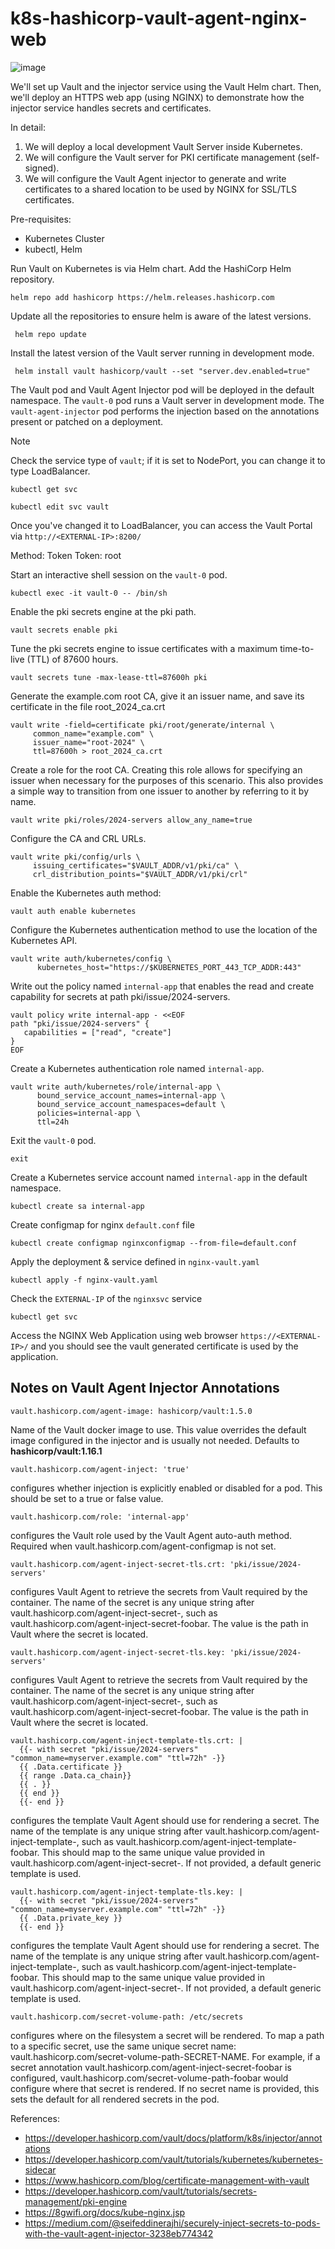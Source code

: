 # k8s-hashicorp-vault-agent-nginx-web

![image](https://github.com/michelangelodorado/k8s-hashicorp-vault-agent-nginx-web/assets/102953584/83912ebb-93e0-42ca-94fe-577bda6575e4)

We'll set up Vault and the injector service using the Vault Helm chart. Then, we'll deploy an HTTPS web app (using NGINX) to demonstrate how the injector service handles secrets and certificates.

In detail:

1. We will deploy a local development Vault Server inside Kubernetes.
2. We will configure the Vault server for PKI certificate management (self-signed).
3. We will configure the Vault Agent injector to generate and write certificates to a shared location to be used by NGINX for SSL/TLS certificates.

Pre-requisites:
- Kubernetes Cluster
- kubectl, Helm


Run Vault on Kubernetes is via Helm chart.
Add the HashiCorp Helm repository.

```shell
helm repo add hashicorp https://helm.releases.hashicorp.com
```

Update all the repositories to ensure helm is aware of the latest versions.

```shell
 helm repo update
```

Install the latest version of the Vault server running in development mode.

```shell
 helm install vault hashicorp/vault --set "server.dev.enabled=true"
```

The Vault pod and Vault Agent Injector pod will be deployed in the default namespace.
The `vault-0` pod runs a Vault server in development mode. The `vault-agent-injector` pod performs the injection based on the annotations present or patched on a deployment.

> [!NOTE]
> Check the service type of `vault`; if it is set to NodePort, you can change it to type LoadBalancer.

```shell
kubectl get svc
```

```shell
kubectl edit svc vault
```

Once you've changed it to LoadBalancer, you can access the Vault Portal via `http://<EXTERNAL-IP>:8200/`

Method: Token
Token: root

Start an interactive shell session on the `vault-0` pod.

```shell
kubectl exec -it vault-0 -- /bin/sh
```
Enable the pki secrets engine at the pki path.

```shell
vault secrets enable pki
```

Tune the pki secrets engine to issue certificates with a maximum time-to-live (TTL) of 87600 hours.

```shell
vault secrets tune -max-lease-ttl=87600h pki
```

Generate the example.com root CA, give it an issuer name, and save its certificate in the file root_2024_ca.crt

```shell
vault write -field=certificate pki/root/generate/internal \
     common_name="example.com" \
     issuer_name="root-2024" \
     ttl=87600h > root_2024_ca.crt
```

Create a role for the root CA. Creating this role allows for specifying an issuer when necessary for the purposes of this scenario. This also provides a simple way to transition from one issuer to another by referring to it by name.

```shell
vault write pki/roles/2024-servers allow_any_name=true
```

Configure the CA and CRL URLs.

```shell
vault write pki/config/urls \
     issuing_certificates="$VAULT_ADDR/v1/pki/ca" \
     crl_distribution_points="$VAULT_ADDR/v1/pki/crl"
```

Enable the Kubernetes auth method:

```shell
vault auth enable kubernetes
```

Configure the Kubernetes authentication method to use the location of the Kubernetes API.

```shell
vault write auth/kubernetes/config \
      kubernetes_host="https://$KUBERNETES_PORT_443_TCP_ADDR:443"
```

Write out the policy named `internal-app` that enables the read and create capability for secrets at path pki/issue/2024-servers.

```shell
vault policy write internal-app - <<EOF
path "pki/issue/2024-servers" {
   capabilities = ["read", "create"]
}
EOF
```

Create a Kubernetes authentication role named `internal-app`.

```shell
vault write auth/kubernetes/role/internal-app \
      bound_service_account_names=internal-app \
      bound_service_account_namespaces=default \
      policies=internal-app \
      ttl=24h
```

Exit the `vault-0` pod.

```shell
exit
```

Create a Kubernetes service account named `internal-app` in the default namespace.

```shell
kubectl create sa internal-app
```

Create configmap for nginx `default.conf` file

```shell
kubectl create configmap nginxconfigmap --from-file=default.conf
```

Apply the deployment & service defined in `nginx-vault.yaml`

```shell
kubectl apply -f nginx-vault.yaml
```

Check the `EXTERNAL-IP` of the `nginxsvc` service

```shell
kubectl get svc
```

Access the NGINX Web Application using web browser `https://<EXTERNAL-IP>/` and you should see the vault generated certificate is used by the application.

## Notes on Vault Agent Injector Annotations

```
vault.hashicorp.com/agent-image: hashicorp/vault:1.5.0
```
Name of the Vault docker image to use. This value overrides the default image configured in the injector and is usually not needed. Defaults to **hashicorp/vault:1.16.1**

```
vault.hashicorp.com/agent-inject: 'true'
```
configures whether injection is explicitly enabled or disabled for a pod. This should be set to a true or false value.
```
vault.hashicorp.com/role: 'internal-app'
```
configures the Vault role used by the Vault Agent auto-auth method. Required when vault.hashicorp.com/agent-configmap is not set.
```
vault.hashicorp.com/agent-inject-secret-tls.crt: 'pki/issue/2024-servers'
```
configures Vault Agent to retrieve the secrets from Vault required by the container. The name of the secret is any unique string after vault.hashicorp.com/agent-inject-secret-, such as 
vault.hashicorp.com/agent-inject-secret-foobar. The value is the path in Vault where the secret is located.

```
vault.hashicorp.com/agent-inject-secret-tls.key: 'pki/issue/2024-servers'
```
configures Vault Agent to retrieve the secrets from Vault required by the container. The name of the secret is any unique string after vault.hashicorp.com/agent-inject-secret-, such as vault.hashicorp.com/agent-inject-secret-foobar. The value is the path in Vault where the secret is located.

```
vault.hashicorp.com/agent-inject-template-tls.crt: |
  {{- with secret "pki/issue/2024-servers" "common_name=myserver.example.com" "ttl=72h" -}}
  {{ .Data.certificate }}
  {{ range .Data.ca_chain}}
  {{ . }}
  {{ end }}
  {{- end }}
```
configures the template Vault Agent should use for rendering a secret. The name of the template is any unique string after vault.hashicorp.com/agent-inject-template-, such as vault.hashicorp.com/agent-inject-template-foobar. This should map to the same unique value provided in vault.hashicorp.com/agent-inject-secret-. If not provided, a default generic template is used.

```
vault.hashicorp.com/agent-inject-template-tls.key: |
  {{- with secret "pki/issue/2024-servers" "common_name=myserver.example.com" "ttl=72h" -}}
  {{ .Data.private_key }}
  {{- end }}
```
configures the template Vault Agent should use for rendering a secret. The name of the template is any unique string after vault.hashicorp.com/agent-inject-template-, such as vault.hashicorp.com/agent-inject-template-foobar. This should map to the same unique value provided in vault.hashicorp.com/agent-inject-secret-. If not provided, a default generic template is used.

```
vault.hashicorp.com/secret-volume-path: /etc/secrets
```
configures where on the filesystem a secret will be rendered. To map a path to a specific secret, use the same unique secret name: vault.hashicorp.com/secret-volume-path-SECRET-NAME. For example, if a secret annotation vault.hashicorp.com/agent-inject-secret-foobar is configured, vault.hashicorp.com/secret-volume-path-foobar would configure where that secret is rendered. If no secret name is provided, this sets the default for all rendered secrets in the pod.


References:
- https://developer.hashicorp.com/vault/docs/platform/k8s/injector/annotations
- https://developer.hashicorp.com/vault/tutorials/kubernetes/kubernetes-sidecar
- https://www.hashicorp.com/blog/certificate-management-with-vault
- https://developer.hashicorp.com/vault/tutorials/secrets-management/pki-engine
- https://8gwifi.org/docs/kube-nginx.jsp
- https://medium.com/@seifeddinerajhi/securely-inject-secrets-to-pods-with-the-vault-agent-injector-3238eb774342
